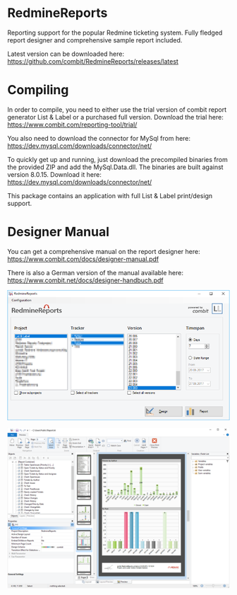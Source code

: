 # RedmineReports
Reporting support for the popular Redmine ticketing system. Fully fledged report designer and comprehensive sample report included.

Latest version can be downloaded here: https://github.com/combit/RedmineReports/releases/latest

# Compiling
In order to compile, you need to either use the trial version of combit report generator List & Label or a purchased full version.
Download the trial here: https://www.combit.com/reporting-tool/trial/

You also need to download the connector for MySql from here: https://dev.mysql.com/downloads/connector/net/

To quickly get up and running, just download the precompiled binaries from the provided ZIP and add the MySql.Data.dll. The binaries are built against version 8.0.15. Download it here: https://dev.mysql.com/downloads/connector/net/

This package contains an application with full List & Label print/design support.

# Designer Manual
You can get a comprehensive manual on the report designer here: https://www.combit.com/docs/designer-manual.pdf

There is also a German version of the manual available here: https://www.combit.net/docs/designer-handbuch.pdf

![RedmineReports](https://github.com/combit/RedmineReports/blob/main/Images/RedmineReports.png)

![RedmineReports Designer](https://github.com/combit/RedmineReports/blob/main/Images/RedmineReports_Designer.png)
